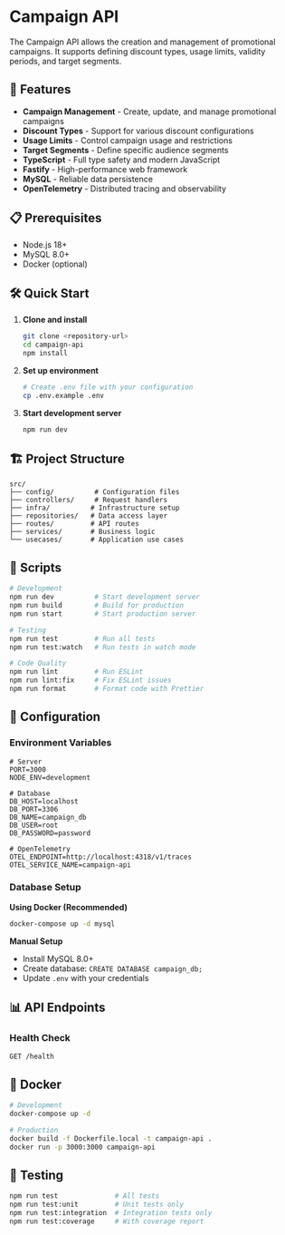 # Campaign API

The Campaign API allows the creation and management of promotional campaigns. It supports defining discount types, usage limits, validity periods, and target segments.

## 🚀 Features

- **Campaign Management** - Create, update, and manage promotional campaigns
- **Discount Types** - Support for various discount configurations
- **Usage Limits** - Control campaign usage and restrictions
- **Target Segments** - Define specific audience segments
- **TypeScript** - Full type safety and modern JavaScript
- **Fastify** - High-performance web framework
- **MySQL** - Reliable data persistence
- **OpenTelemetry** - Distributed tracing and observability

## 📋 Prerequisites

- Node.js 18+
- MySQL 8.0+
- Docker (optional)

## 🛠️ Quick Start

1. **Clone and install**

   ```bash
   git clone <repository-url>
   cd campaign-api
   npm install
   ```

2. **Set up environment**

   ```bash
   # Create .env file with your configuration
   cp .env.example .env
   ```

3. **Start development server**
   ```bash
   npm run dev
   ```

## 🏗️ Project Structure

```
src/
├── config/          # Configuration files
├── controllers/     # Request handlers
├── infra/          # Infrastructure setup
├── repositories/   # Data access layer
├── routes/         # API routes
├── services/       # Business logic
└── usecases/       # Application use cases
```

## 🚀 Scripts

```bash
# Development
npm run dev          # Start development server
npm run build        # Build for production
npm run start        # Start production server

# Testing
npm run test         # Run all tests
npm run test:watch   # Run tests in watch mode

# Code Quality
npm run lint         # Run ESLint
npm run lint:fix     # Fix ESLint issues
npm run format       # Format code with Prettier
```

## 🔧 Configuration

### Environment Variables

```env
# Server
PORT=3000
NODE_ENV=development

# Database
DB_HOST=localhost
DB_PORT=3306
DB_NAME=campaign_db
DB_USER=root
DB_PASSWORD=password

# OpenTelemetry
OTEL_ENDPOINT=http://localhost:4318/v1/traces
OTEL_SERVICE_NAME=campaign-api
```

### Database Setup

**Using Docker (Recommended)**

```bash
docker-compose up -d mysql
```

**Manual Setup**

- Install MySQL 8.0+
- Create database: `CREATE DATABASE campaign_db;`
- Update `.env` with your credentials

## 📊 API Endpoints

### Health Check

```http
GET /health
```

## 🐳 Docker

```bash
# Development
docker-compose up -d

# Production
docker build -f Dockerfile.local -t campaign-api .
docker run -p 3000:3000 campaign-api
```

## 🧪 Testing

```bash
npm run test              # All tests
npm run test:unit         # Unit tests only
npm run test:integration  # Integration tests only
npm run test:coverage     # With coverage report
```
